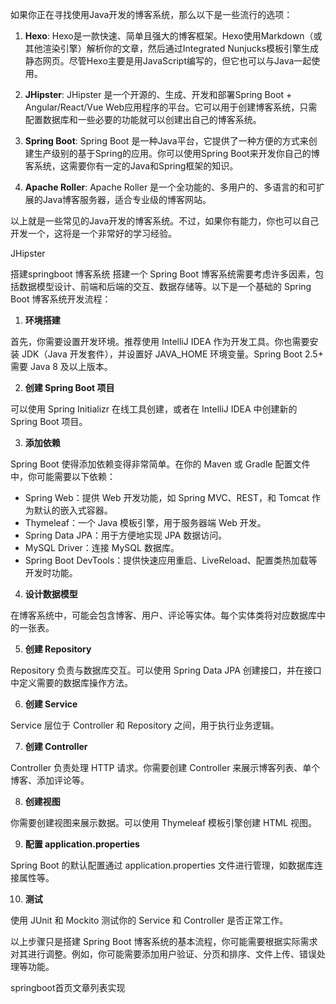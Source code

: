 如果你正在寻找使用Java开发的博客系统，那么以下是一些流行的选项：

1. **Hexo**: Hexo是一款快速、简单且强大的博客框架。Hexo使用Markdown（或其他渲染引擎）解析你的文章，然后通过Integrated Nunjucks模板引擎生成静态网页。尽管Hexo主要是用JavaScript编写的，但它也可以与Java一起使用。

2. **JHipster**: JHipster 是一个开源的、生成、开发和部署Spring Boot + Angular/React/Vue Web应用程序的平台。它可以用于创建博客系统，只需配置数据库和一些必要的功能就可以创建出自己的博客系统。

3. **Spring Boot**: Spring Boot 是一种Java平台，它提供了一种方便的方式来创建生产级别的基于Spring的应用。你可以使用Spring Boot来开发你自己的博客系统，这需要你有一定的Java和Spring框架的知识。

4. **Apache Roller**: Apache Roller 是一个全功能的、多用户的、多语言的和可扩展的Java博客服务器，适合专业级的博客网站。

以上就是一些常见的Java开发的博客系统。不过，如果你有能力，你也可以自己开发一个，这将是一个非常好的学习经验。

JHipster

搭建springboot 博客系统 
搭建一个 Spring Boot 博客系统需要考虑许多因素，包括数据模型设计、前端和后端的交互、数据存储等。以下是一个基础的 Spring Boot 博客系统开发流程：

1. **环境搭建**

首先，你需要设置开发环境。推荐使用 IntelliJ IDEA 作为开发工具。你也需要安装 JDK（Java 开发套件），并设置好 JAVA_HOME 环境变量。Spring Boot 2.5+ 需要 Java 8 及以上版本。

2. **创建 Spring Boot 项目**

可以使用 Spring Initializr 在线工具创建，或者在 IntelliJ IDEA 中创建新的 Spring Boot 项目。

3. **添加依赖**

Spring Boot 使得添加依赖变得非常简单。在你的 Maven 或 Gradle 配置文件中，你可能需要以下依赖：

- Spring Web：提供 Web 开发功能，如 Spring MVC、REST，和 Tomcat 作为默认的嵌入式容器。
- Thymeleaf：一个 Java 模板引擎，用于服务器端 Web 开发。
- Spring Data JPA：用于方便地实现 JPA 数据访问。
- MySQL Driver：连接 MySQL 数据库。
- Spring Boot DevTools：提供快速应用重启、LiveReload、配置类热加载等开发时功能。

4. **设计数据模型**

在博客系统中，可能会包含博客、用户、评论等实体。每个实体类将对应数据库中的一张表。

5. **创建 Repository**

Repository 负责与数据库交互。可以使用 Spring Data JPA 创建接口，并在接口中定义需要的数据库操作方法。

6. **创建 Service**

Service 层位于 Controller 和 Repository 之间，用于执行业务逻辑。

7. **创建 Controller**

Controller 负责处理 HTTP 请求。你需要创建 Controller 来展示博客列表、单个博客、添加评论等。

8. **创建视图**

你需要创建视图来展示数据。可以使用 Thymeleaf 模板引擎创建 HTML 视图。

9. **配置 application.properties**

Spring Boot 的默认配置通过 application.properties 文件进行管理，如数据库连接属性等。

10. **测试**

使用 JUnit 和 Mockito 测试你的 Service 和 Controller 是否正常工作。

以上步骤只是搭建 Spring Boot 博客系统的基本流程，你可能需要根据实际需求对其进行调整。例如，你可能需要添加用户验证、分页和排序、文件上传、错误处理等功能。

springboot首页文章列表实现 